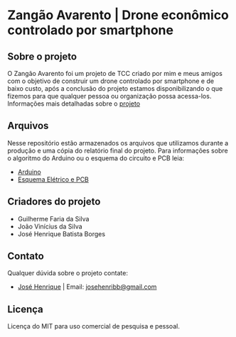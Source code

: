 # Zangão Avarento | Drone econômico controlado por smartphone

## Sobre o projeto

O Zangão Avarento foi um projeto de TCC criado por mim e meus amigos com o objetivo de construir um drone controlado por smartphone e de baixo custo, após a conclusão do projeto estamos disponibilizando o que fizemos para que qualquer pessoa ou organização possa acessa-los.
Informações mais detalhadas sobre o [projeto](https://github.com/JoseHBB/Zangao-Avarento/blob/main/Projeto.md)

## Arquivos

Nesse repositório estão armazenados os arquivos que utilizamos durante a produção e uma cópia do relatório final do projeto.
Para informações sobre o algoritmo do Arduino ou o esquema do circuito e PCB leia: 
- [Arduino](https://github.com/JoseHBB/Zangao-Avarento/blob/main/Arduino_Reference.md)
- [Esquema Elétrico e PCB](https://github.com/JoseHBB/Zangao-Avarento/blob/main/KicadSchemePCB_Reference.md)

## Criadores do projeto

- Guilherme Faria da Silva
- João Vinícius da Silva
- José Henrique Batista Borges

## Contato
Qualquer dúvida sobre o projeto contate:
- [José Henrique](https://github.com/JoseHBB) |
Email: josehenribb@gmail.com

## Licença

Licença do MIT para uso comercial de pesquisa e pessoal.
